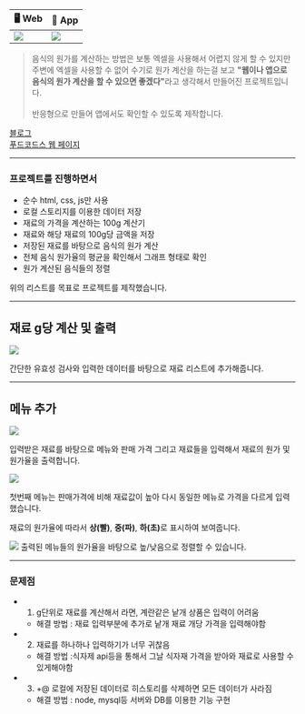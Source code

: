 |🖥️ Web|📱 App|
|-|-|
|![](https://velog.velcdn.com/images/duboo/post/0b3cc2fb-7a5f-4cc1-83ce-7ab9c756a30a/image.png)|![](https://velog.velcdn.com/images/duboo/post/9e0e07e7-55cc-4194-bfa3-9e384286b823/image.png)|

>음식의 원가를 계산하는 방법은 보통 엑셀을 사용해서 어렵지 않게 할 수 있지만 주변에 엑셀을 사용할 수 없어 수기로 원가 계산을 하는걸 보고 <b>"웹이나 앱으로 음식의 원가 계산을 할 수 있으면 좋겠다"</b>라고 생각해서 만들어진 프로젝트입니다.<br><br>반응형으로 만들어 앱에서도 확인할 수 있도록 제작합니다.

[블로그](https://velog.io/@duboo/%ED%91%B8%EB%93%9C%EC%BD%94%EC%8A%A4%ED%8A%B8-%ED%94%84%EB%A1%9C%EC%A0%9D%ED%8A%B8)<br>
[푸드코드스 웹 페이지](https://duboo31.github.io/foodcost/foodcost.html)

---

### 프로젝트를 진행하면서
- 순수 html, css, js만 사용
- 로컬 스토리지를 이용한 데이터 저장
- 재료의 가격을 계산하는 100g 계산기
- 재료와 해당 재료의 100g당 금액을 저장
- 저장된 재료를 바탕으로 음식의 원가 계산
- 전체 음식 원가율의 평균을 확인해서 그래프 형태로 확인
- 원가 계산된 음식들의 정렬

위의 리스트를 목표로 프로젝트를 제작했습니다.

---

## 재료 g당 계산 및 출력

![](https://velog.velcdn.com/images/duboo/post/b924b2f6-597e-4afa-bfce-156b10a5558b/image.gif)

간단한 유효성 검사와 입력한 데이터를 바탕으로 재료 리스트에 추가해줍니다.

---

## 메뉴 추가
![](https://velog.velcdn.com/images/duboo/post/59fb811b-39a8-48e1-b57b-3077bae6226b/image.gif)

입력받은 재료를 바탕으로 메뉴와 판매 가격 그리고 재료들을 입력해서 재료의 원가 및 원가율을 출력합니다.

![](https://velog.velcdn.com/images/duboo/post/1eb09ea1-49d8-413d-ab7d-a73401fbb650/image.png)

첫번째 메뉴는 판매가격에 비해 재료값이 높아 다시 동일한 메뉴로 가격을 다르게 입력했습니다.

재료의 원가율에 따라서 <b color="red">상(빨)</b>, <b color="blue">중(파)</b>, <b color="green">하(초)</b>로 표시하여 보여줍니다.

![](https://velog.velcdn.com/images/duboo/post/3457da59-6b83-4f4a-84e4-59634d1e5a4a/image.gif)
출력된 메뉴들의 원가율을 바탕으로 높/낮음으로 정렬할 수 있습니다.

---
### 문제점
- 1. g단위로 재료를 계산해서 라면, 계란같은 낱개 상품은 입력이 어려움
  - 해결 방법 : 재료 입력부분에 추가로 낱개 재료 개당 가격을 입력해야함

- 2. 재료를 하나하나 입력하기가 너무 귀찮음
  - 해결 방법 :식자제 api등을 통해서 그날 식자재 가격을 받아와 재료로 사용할 수 있게해야함

- 3. +@ 로컬에 저장된 데이터로 히스토리를 삭제하면 모든 데이터가 사라짐
  - 해결 방법 : node, mysql등 서버와 DB를 이용한 기능 구현
